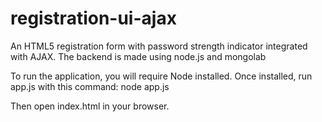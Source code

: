 # registration-ui-ajax
An HTML5 registration form with password strength indicator integrated with AJAX. The backend is made using node.js and mongolab

To run the application, you will require Node installed. Once installed, run app.js with this command: node app.js

Then open index.html in your browser.
